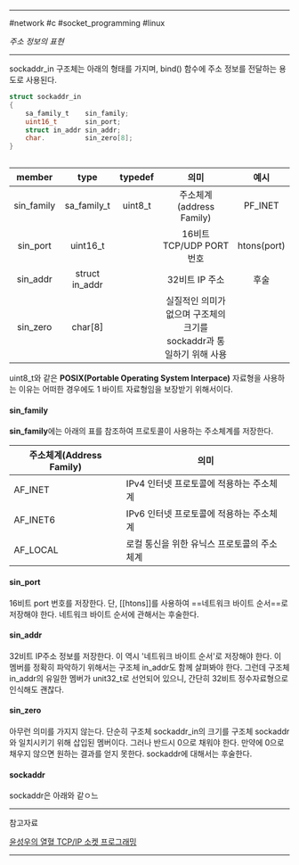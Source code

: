 
---

#network #c #socket_programming #linux

*주소 정보의 표현*

---

sockaddr_in  구조체는 아래의 형태를 가지며, bind() 함수에 주소 정보를 전달하는 용도로 사용된다.

```C
struct sockaddr_in
{
	sa_family_t    sin_family;
	uint16_t       sin_port;
	struct in_addr sin_addr;
	char.          sin_zero[8];
}
```

```C

```

|   member   |      type      | typedef |                                 의미                                 |    예시     |
|:----------:|:--------------:|:-------:|:--------------------------------------------------------------------:|:-----------:|
| sin_family |  sa_family_t   | uint8_t |                       주소체계(address Family)                       |   PF_INET   |
|  sin_port  |    uint16_t    |         |                       16비트 TCP/UDP PORT 번호                       | htons(port) |
|  sin_addr  | struct in_addr |         |                            32비트 IP 주소                            |    후술     |
|  sin_zero  |    char[8]     |         | 실질적인 의미가 없으며 구조체의 크기를 sockaddr과 통일하기 위해 사용 |             |

uint8_t와 같은 **POSIX(Portable Operating System Interpace)** 자료형을 사용하는 이유는 어떠한 경우에도 1 바이트 자료형임을 보장받기 위해서이다.

#### sin_family

**sin_family**에는 아래의 표를 참조하여 프로토콜이 사용하는 주소체계를 저장한다.

| 주소체계(Address Family) | 의미                                        |
| ------------------------ | ------------------------------------------- |
| AF_INET                  | IPv4 인터넷 프로토콜에 적용하는 주소체계    |
| AF_INET6                 | IPv6 인터넷 프로토콜에 적용하는 주소체계    |
| AF_LOCAL                 | 로컬 통신을 위한 유닉스 프로토콜의 주소체계 | 

#### sin_port

16비트 port 번호를 저장한다. 단, [[htons]]를 사용하여 ==네트워크 바이트 순서==로 저장해야 한다. 네트워크 바이트 순서에 관해서는 후술한다.

#### sin_addr

32비트 IP주소 정보를 저장한다. 이 역시 '네트워크 바이트 순서'로 저장해야 한다. 이 멤버를 정확히 파악하기 위해서는 구조체 in_addr도 함께 살펴봐야 한다. 그런데 구조체 in_addr의 유일한 멤버가 unit32_t로 선언되어 있으니, 간단히 32비트 정수자료형으로 인식해도 괜찮다.

#### sin_zero

아무런 의미를 가지지 않는다. 단순히 구조체 sockaddr_in의 크기를 구조체 sockaddr와 일치시키기 위해 삽입된 멤버이다. 그러나 반드시 0으로 채워야 한다. 만약에 0으로 채우지 않으면 원하는 결과를 얻지 못한다. sockaddr에 대해서는 후술한다.

#### sockaddr

sockaddr은 아래와 같ㅇ느

---

참고자료

[윤성우의 열혈 TCP/IP 소켓 프로그래밍](https://product.kyobobook.co.kr/detail/S000001589146)

---